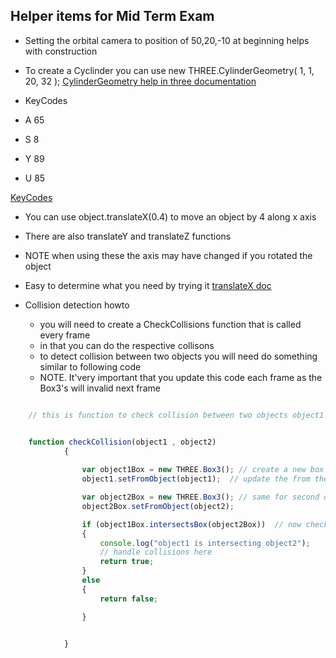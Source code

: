 



## Helper items for Mid Term Exam



- Setting the orbital camera to position of 50,20,-10 at beginning helps with construction

- To create a Cyclinder you can use new THREE.CylinderGeometry( 1, 1, 20, 32 ); 
[CylinderGeometry help in three documentation ](https://threejs.org/docs/#api/en/geometries/CylinderGeometry)  


- KeyCodes 
- A 65
- S 8
- Y 89
- U 85

[KeyCodes](https://developer.mozilla.org/en-US/docs/Web/API/KeyboardEvent/keyCode)

- You can use object.translateX(0.4) to move an object by 4 along x axis
- There are also  translateY and translateZ functions
- NOTE when using these the axis may have changed if you rotated the object
-    Easy to determine what you need by trying it
[translateX doc](https://threejs.org/docs/#api/en/core/Object3D.translateX)


- Collision detection howto
	- you will need to create a CheckCollisions function that is called every frame
	- in that you can do the respective collisons
	- to detect collision between two objects you will need do something similar to following code
	- NOTE. It'very important that you update this code each frame as the Box3's will invalid next frame

```javascript

	// this is function to check collision between two objects object1 and object2


	function checkCollision(object1 , object2)
			{
			
				var object1Box = new THREE.Box3(); // create a new box
				object1.setFromObject(object1);  // update the from the object so it's got right position and size

				var object2Box = new THREE.Box3(); // same for second object
				object2Box.setFromObject(object2);

				if (object1Box.intersectsBox(object2Box))  // now check if the two boxes are colliding
				{
					console.log("object1 is intersecting object2");
					// handle collisions here
					return true;
				}
				else
				{
					return false;

				}


			}


```


